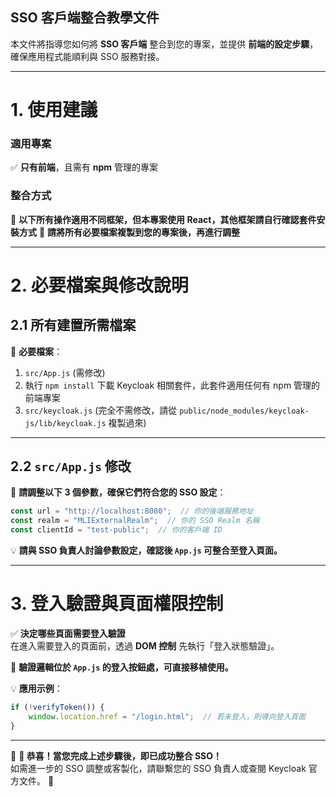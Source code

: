 ## SSO 客戶端整合教學文件

本文件將指導您如何將 **SSO 客戶端** 整合到您的專案，並提供 **前端的設定步驟**，確保應用程式能順利與 SSO 服務對接。

---

# 1. 使用建議

### 適用專案  
✅ **只有前端**，且需有 **npm** 管理的專案

### 整合方式  
📌 **以下所有操作適用不同框架，但本專案使用 React，其他框架請自行確認套件安裝方式**
📌 **請將所有必要檔案複製到您的專案後，再進行調整**

---

# 2. 必要檔案與修改說明

## 2.1 所有建置所需檔案

📂 **必要檔案**：  
1. `src/App.js` (需修改)
2. 執行 `npm install` 下載 Keycloak 相關套件，此套件適用任何有 npm 管理的前端專案
3. `src/keycloak.js` (完全不需修改，請從 `public/node_modules/keycloak-js/lib/keycloak.js` 複製過來)

---

## 2.2 `src/App.js` 修改

📌 **請調整以下 3 個參數，確保它們符合您的 SSO 設定**：  

```javascript
const url = "http://localhost:8080";  // 你的後端服務地址
const realm = "MLIExternalRealm";  // 你的 SSO Realm 名稱
const clientId = "test-public";  // 你的客戶端 ID
```

💡 **請與 SSO 負責人討論參數設定，確認後 `App.js` 可整合至登入頁面。**

---

# 3. 登入驗證與頁面權限控制

✅ **決定哪些頁面需要登入驗證**  
在進入需要登入的頁面前，透過 **DOM 控制** 先執行「登入狀態驗證」。

📌 **驗證邏輯位於 `App.js` 的登入按鈕處，可直接移植使用。**  

💡 **應用示例**：  
```javascript
if (!verifyToken()) {
    window.location.href = "/login.html";  // 若未登入，則導向登入頁面
}
```

---

📢 **🎯 恭喜！當您完成上述步驟後，即已成功整合 SSO！**  
如需進一步的 SSO 調整或客製化，請聯繫您的 SSO 負責人或查閱 Keycloak 官方文件。 🚀
